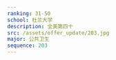 ```yaml
---
ranking: 31-50
school: 杜兰大学
description: 全美第四十
src: /assets/offer_update/203.jpg
major: 公共卫生
sequence: 203
---
```

